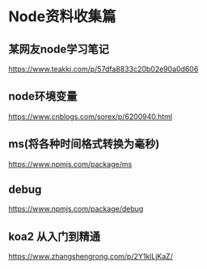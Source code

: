 <!--
 * @Description: 
 * @Author: icony/精武陈真
 * @Date: 2019-09-27 11:37:40
 * @LastEditTime: 2019-09-27 11:37:40
 * @LastEditors: icony/精武陈真
 -->
# Node资料收集篇

## 某网友node学习笔记
https://www.teakki.com/p/57dfa8833c20b02e90a0d606
## node环境变量
https://www.cnblogs.com/sorex/p/6200940.html

## ms(将各种时间格式转换为毫秒)
https://www.npmjs.com/package/ms

## debug
https://www.npmjs.com/package/debug

## koa2 从入门到精通
https://www.zhangshengrong.com/p/2Y1klLjKaZ/
